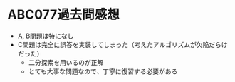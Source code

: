 # ABC077過去問感想

- A, B問題は特になし
- C問題は完全に誤答を実装してしまった（考えたアルゴリズムが欠陥だらけだった）
    - 二分探索を用いるのが正解
    - とても大事な問題なので、丁寧に復習する必要がある